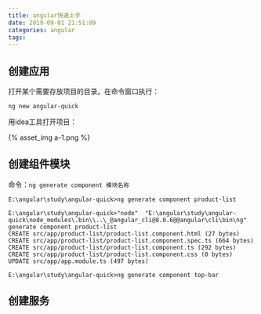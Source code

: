 ```yaml
---
title: angular快速上手
date: 2019-09-01 21:51:09
categories: angular
tags:
---
```


## 创建应用

打开某个需要存放项目的目录。在命令窗口执行：

    ng new angular-quick
    
用idea工具打开项目：

{% asset_img a-1.png %}  

## 创建组件模块

命令：`ng generate component 模块名称`

    E:\angular\study\angular-quick>ng generate component product-list
    
    E:\angular\study\angular-quick>"node"  "E:\angular\study\angular-quick\node_modules\.bin\\..\_@angular_cli@8.0.6@@angular\cli\bin\ng" generate component product-list
    CREATE src/app/product-list/product-list.component.html (27 bytes)
    CREATE src/app/product-list/product-list.component.spec.ts (664 bytes)
    CREATE src/app/product-list/product-list.component.ts (292 bytes)
    CREATE src/app/product-list/product-list.component.css (0 bytes)
    UPDATE src/app/app.module.ts (497 bytes)
    
    E:\angular\study\angular-quick>ng generate component top-bar

## 创建服务



    
    